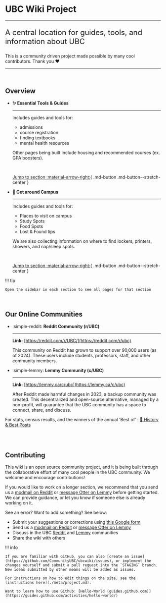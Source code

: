 # UBC Wiki Project

---

<p style="font-size:24px;">A central location for guides, tools, and information about UBC</p>

This is a community driven project made possible by many cool contributors. Thank you ❤️

---

<br>

## Overview

<div class="grid cards" markdown>

- __✨ Essential Tools & Guides__

    ---

    Includes guides and tools for:

    * admissions
    * course registration
    * finding textbooks
    * mental health resources
    
    Other pages being built include housing and recommended courses (ex. GPA boosters).

    <br>

    [Jump to section :material-arrow-right:](./tools.md){ .md-button .md-button--stretch-center }

- __📌 Get around Campus__

    ---

    Includes guides and tools for:

    * Places to visit on campus
    * Study Spots
    * Food Spots
    * Lost & Found tips

    We are also collecting information on where to find lockers, printers, showers, and nap/sleep spots.

    <br>

    [Jump to section :material-arrow-right:](./campus/general.md){ .md-button .md-button--stretch-center }

</div>

!!! tip
    
    Open the sidebar in each section to see all pages for that section

<br>



## Our Online Communities

<div class="grid cards" markdown>

- :simple-reddit: __Reddit Community (r/UBC)__

    ---

    **Link:** [https://reddit.com/r/UBC/](https://reddit.com/r/ubc)
    
    This community on Reddit has grown to support over 90,000 users (as of 2024). These users include students, professors, staff, and other community members.

 <!-- The subreddit is not private, there is a bug with shields.io badges. -->

- :simple-lemmy: __Lemmy Community (c/UBC)__

    ---

    **Link:** [https://lemmy.ca/c/ubc](https://lemmy.ca/c/ubc)

    After Reddit made harmful changes in 2023, a backup community was created. This decentralized and open-source alternative, managed by a non-profit, will guarantee that the UBC community has a space to connect, share, and discuss.
    
</div>


For stats, census results, and the winners of the annual 'Best of' : [🙌 History & Best Posts](./meta/community.md)

<br>
<br>

## Contributing

This wiki is an open source community project, and it is being built through the collaborative effort of many cool people in the UBC community. We welcome and encourage contributions!

If you would like to work on a longer section, we recommend that you send us a [modmail on Reddit](https://www.reddit.com/message/compose?to=%2Fr%2FUBC) or [message Otter on Lemmy](https://lemmy.ca/u/Otter) before getting started. We can provide guidance, or let you know if someone else is already working on it.

See an error? Want to add something? See below:

- Submit your suggestions or corrections using [this Google form](https://forms.gle/8L7GPodjp2SNRM2w9)
- Send us a [modmail on Reddit](https://www.reddit.com/message/compose?to=%2Fr%2FUBC) or [message Otter on Lemmy](https://lemmy.ca/u/Otter)
- Discuss in the UBC [Reddit](https://reddit.com/r/ubc) and [Lemmy](https://lemmy.ca/c/ubc) communities
- Share the wiki with others

!!! info

    If you are familiar with GitHub, you can also [create an issue](https://github.com/CommunityUBC/ubcwiki/issues), or implement the changes yourself and submit a pull request into the `STAGING` branch. New ideas submitted by other means will be added as issues.

    For instructions on how to edit things on the site, see the [instructions here](./meta/project.md). 
    
    Want to learn how to use Github: [Hello-World (guides.github.com)](https://guides.github.com/activities/hello-world/)

